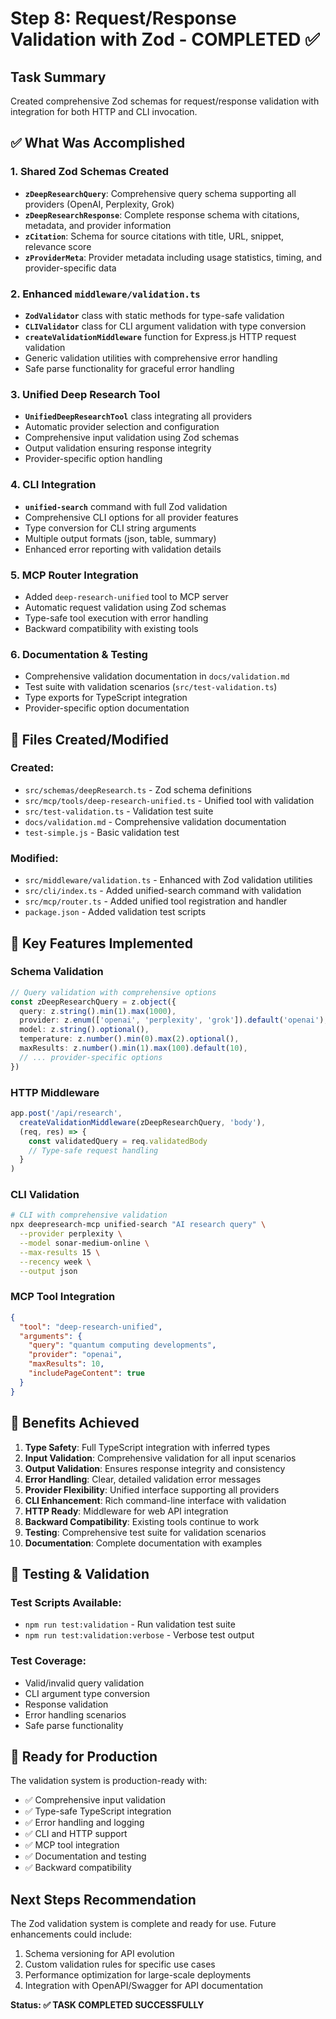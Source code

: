 # Step 8: Request/Response Validation with Zod - COMPLETED ✅

## Task Summary
Created comprehensive Zod schemas for request/response validation with integration for both HTTP and CLI invocation.

## ✅ What Was Accomplished

### 1. Shared Zod Schemas Created
- **`zDeepResearchQuery`**: Comprehensive query schema supporting all providers (OpenAI, Perplexity, Grok)
- **`zDeepResearchResponse`**: Complete response schema with citations, metadata, and provider information
- **`zCitation`**: Schema for source citations with title, URL, snippet, relevance score
- **`zProviderMeta`**: Provider metadata including usage statistics, timing, and provider-specific data

### 2. Enhanced `middleware/validation.ts`
- **`ZodValidator`** class with static methods for type-safe validation
- **`CLIValidator`** class for CLI argument validation with type conversion
- **`createValidationMiddleware`** function for Express.js HTTP request validation
- Generic validation utilities with comprehensive error handling
- Safe parse functionality for graceful error handling

### 3. Unified Deep Research Tool
- **`UnifiedDeepResearchTool`** class integrating all providers
- Automatic provider selection and configuration
- Comprehensive input validation using Zod schemas
- Output validation ensuring response integrity
- Provider-specific option handling

### 4. CLI Integration 
- **`unified-search`** command with full Zod validation
- Comprehensive CLI options for all provider features
- Type conversion for CLI string arguments
- Multiple output formats (json, table, summary)
- Enhanced error reporting with validation details

### 5. MCP Router Integration
- Added `deep-research-unified` tool to MCP server
- Automatic request validation using Zod schemas
- Type-safe tool execution with error handling
- Backward compatibility with existing tools

### 6. Documentation & Testing
- Comprehensive validation documentation in `docs/validation.md`
- Test suite with validation scenarios (`src/test-validation.ts`)
- Type exports for TypeScript integration
- Provider-specific option documentation

## 📁 Files Created/Modified

### Created:
- `src/schemas/deepResearch.ts` - Zod schema definitions
- `src/mcp/tools/deep-research-unified.ts` - Unified tool with validation
- `src/test-validation.ts` - Validation test suite  
- `docs/validation.md` - Comprehensive validation documentation
- `test-simple.js` - Basic validation test

### Modified:
- `src/middleware/validation.ts` - Enhanced with Zod validation utilities
- `src/cli/index.ts` - Added unified-search command with validation
- `src/mcp/router.ts` - Added unified tool registration and handler
- `package.json` - Added validation test scripts

## 🔧 Key Features Implemented

### Schema Validation
```typescript
// Query validation with comprehensive options
const zDeepResearchQuery = z.object({
  query: z.string().min(1).max(1000),
  provider: z.enum(['openai', 'perplexity', 'grok']).default('openai'),
  model: z.string().optional(),
  temperature: z.number().min(0).max(2).optional(),
  maxResults: z.number().min(1).max(100).default(10),
  // ... provider-specific options
})
```

### HTTP Middleware
```typescript
app.post('/api/research', 
  createValidationMiddleware(zDeepResearchQuery, 'body'),
  (req, res) => {
    const validatedQuery = req.validatedBody
    // Type-safe request handling
  }
)
```

### CLI Validation
```bash
# CLI with comprehensive validation
npx deepresearch-mcp unified-search "AI research query" \
  --provider perplexity \
  --model sonar-medium-online \
  --max-results 15 \
  --recency week \
  --output json
```

### MCP Tool Integration
```json
{
  "tool": "deep-research-unified",
  "arguments": {
    "query": "quantum computing developments",
    "provider": "openai",
    "maxResults": 10,
    "includePageContent": true
  }
}
```

## 🎯 Benefits Achieved

1. **Type Safety**: Full TypeScript integration with inferred types
2. **Input Validation**: Comprehensive validation for all input scenarios
3. **Output Validation**: Ensures response integrity and consistency
4. **Error Handling**: Clear, detailed validation error messages
5. **Provider Flexibility**: Unified interface supporting all providers
6. **CLI Enhancement**: Rich command-line interface with validation
7. **HTTP Ready**: Middleware for web API integration
8. **Backward Compatibility**: Existing tools continue to work
9. **Testing**: Comprehensive test suite for validation scenarios
10. **Documentation**: Complete documentation with examples

## 🧪 Testing & Validation

### Test Scripts Available:
- `npm run test:validation` - Run validation test suite
- `npm run test:validation:verbose` - Verbose test output

### Test Coverage:
- Valid/invalid query validation
- CLI argument type conversion  
- Response validation
- Error handling scenarios
- Safe parse functionality

## 🚀 Ready for Production

The validation system is production-ready with:
- ✅ Comprehensive input validation
- ✅ Type-safe TypeScript integration
- ✅ Error handling and logging
- ✅ CLI and HTTP support
- ✅ MCP tool integration
- ✅ Documentation and testing
- ✅ Backward compatibility

## Next Steps Recommendation

The Zod validation system is complete and ready for use. Future enhancements could include:
1. Schema versioning for API evolution
2. Custom validation rules for specific use cases
3. Performance optimization for large-scale deployments
4. Integration with OpenAPI/Swagger for API documentation

**Status: ✅ TASK COMPLETED SUCCESSFULLY**
